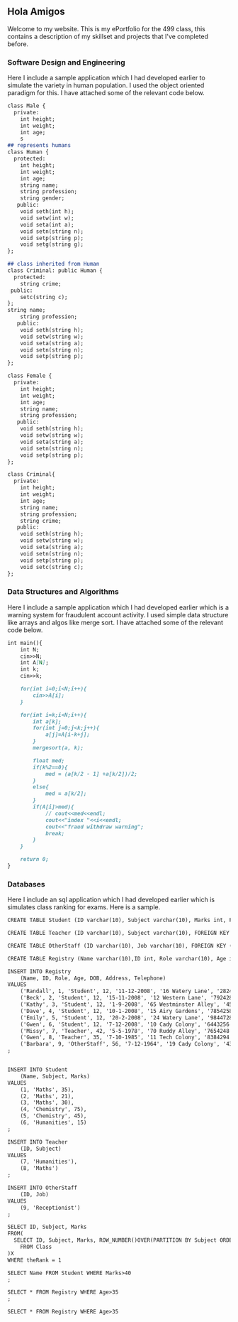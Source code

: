 ## Hola Amigos

Welcome to my website. This is my ePortfolio for the 499 class, this contains a description of my skillset and projects that I've completed before.

### Software Design and Engineering

Here I include a sample application which I had developed earlier to simulate the variety in human population. I used the object oriented paradigm for this. I have attached some of the relevant code below.

```markdown
class Male {    
  private:      
    int height;    
    int weight; 
    int age;
    s
## represents humans
class Human {    
  protected:      
    int height;    
    int weight; 
    int age;
    string name; 
    string profession;
    string gender;
   public:
   	void seth(int h);
   	void setw(int w);
   	void seta(int a);
   	void setn(string n);
   	void setp(string p);
	void setg(string g);
};

## class inherited from Human
class Criminal: public Human {
  protected:
    string crime;
 public:
    setc(string c);
};
string name; 
    string profession;
   public:
   	void seth(string h);
   	void setw(string w);
   	void seta(string a);
   	void setn(string n);
   	void setp(string p);
};

class Female {    
  private:      
    int height;    
    int weight; 
    int age;
    string name; 
    string profession;
   public:
   	void seth(string h);
   	void setw(string w);
   	void seta(string a);
   	void setn(string n);
   	void setp(string p);
};

class Criminal{    
  private:      
    int height;    
    int weight; 
    int age;
    string name; 
    string profession;
    string crime;
   public:
   	void seth(string h);
   	void setw(string w);
   	void seta(string a);
   	void setn(string n);
   	void setp(string p);
   	void setc(string c);
};
```

### Data Structures and Algorithms

Here I include a sample application which I had developed earlier which is a warning system for fraudulent account activity. I used simple data structure like arrays and algos like merge sort. I have attached some of the relevant code below.

```markdown
int main(){
	int N;
	cin>>N;
	int A[N];
	int k;
	cin>>k;

	for(int i=0;i<N;i++){
		cin>>A[i];
	}

	for(int i=k;i<N;i++){
		int a[k];
		for(int j=0;j<k;j++){
			a[j]=A[i-k+j];
		}
		mergesort(a, k);

		float med;
		if(k%2==0){
			med = (a[k/2 - 1] +a[k/2])/2;
		}
		else{
			med = a[k/2];
		}
		if(A[i]>med){
			// cout<<med<<endl;
			cout<<"index "<<i<<endl;
			cout<<"fraud withdraw warning";
			break;
		}
	}

	return 0;
}
```
### Databases

Here I include an sql application which I had developed earlier which is simulates class ranking for exams. Here is a sample.

```markdown
CREATE TABLE Student (ID varchar(10), Subject varchar(10), Marks int, FOREIGN KEY (ID) REFERENCES Registry(ID)) ;

CREATE TABLE Teacher (ID varchar(10), Subject varchar(10), FOREIGN KEY (ID) REFERENCES Registry(ID)) ;

CREATE TABLE OtherStaff (ID varchar(10), Job varchar(10), FOREIGN KEY (ID) REFERENCES Registry(ID)) ;

CREATE TABLE Registry (Name varchar(10),ID int, Role varchar(10), Age int, DOB datetime, Address varchar(20), Telephone varchar(10), PRIMARY KEY (ID));

INSERT INTO Registry
	(Name, ID, Role, Age, DOB, Address, Telephone)
VALUES
    ('Randall', 1, 'Student', 12, '11-12-2008', '16 Watery Lane', '2824258'),
    ('Beck', 2, 'Student', 12, '15-11-2008', '12 Western Lane', '7924288'),
    ('Kathy', 3, 'Student', 12, '1-9-2008', '65 Westminster Alley', '4527259'),
    ('Dave', 4, 'Student', 12, '10-1-2008', '15 Airy Gardens', '7854258'),
    ('Emily', 5, 'Student', 12, '20-2-2008', '24 Watery Lane', '9844728'),
    ('Gwen', 6, 'Student', 12, '7-12-2008', '10 Cady Colony', '6443256'),
    ('Missy', 7, 'Teacher', 42, '5-5-1978', '70 Ruddy Alley', '7654248'),
    ('Gwen', 8, 'Teacher', 35, '7-10-1985', '11 Tech Colony', '8384294'),
    ('Barbara', 9, 'OtherStaff', 56, '7-12-1964', '19 Cady Colony', '4327688')
;


INSERT INTO Student 
	(Name, Subject, Marks)
VALUES
    (1, 'Maths', 35),
    (2, 'Maths', 21),
    (3, 'Maths', 30),
    (4, 'Chemistry', 75),
    (5, 'Chemistry', 45),
    (6, 'Humanities', 15)
;

INSERT INTO Teacher
	(ID, Subject)
VALUES
    (7, 'Humanities'),
    (8, 'Maths')
;

INSERT INTO OtherStaff
	(ID, Job)
VALUES
    (9, 'Receptionist')
;

SELECT ID, Subject, Marks
FROM(
  SELECT ID, Subject, Marks, ROW_NUMBER()OVER(PARTITION BY Subject ORDER BY Marks DESC) theRank
    FROM Class
)X
WHERE theRank = 1

SELECT Name FROM Student WHERE Marks>40
;

SELECT * FROM Registry WHERE Age>35
;

SELECT * FROM Registry WHERE Age>35





